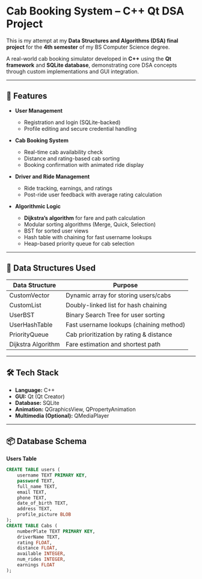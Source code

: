 # Cab Booking System – C++ Qt DSA Project

This is my attempt at my **Data Structures and Algorithms (DSA) final project** for the **4th semester** of my BS Computer Science degree.

A real-world cab booking simulator developed in **C++** using the **Qt framework** and **SQLite database**, demonstrating core DSA concepts through custom implementations and GUI integration.

---

## 🚀 Features

- **User Management**
  - Registration and login (SQLite-backed)
  - Profile editing and secure credential handling

- **Cab Booking System**
  - Real-time cab availability check
  - Distance and rating-based cab sorting
  - Booking confirmation with animated ride display

- **Driver and Ride Management**
  - Ride tracking, earnings, and ratings
  - Post-ride user feedback with average rating calculation

- **Algorithmic Logic**
  - **Dijkstra’s algorithm** for fare and path calculation
  - Modular sorting algorithms (Merge, Quick, Selection)
  - BST for sorted user views
  - Hash table with chaining for fast username lookups
  - Heap-based priority queue for cab selection

---

## 🧠 Data Structures Used

| Data Structure     | Purpose                                  |
|--------------------|-------------------------------------------|
| CustomVector       | Dynamic array for storing users/cabs      |
| CustomList         | Doubly-linked list for hash chaining      |
| UserBST            | Binary Search Tree for user sorting       |
| UserHashTable      | Fast username lookups (chaining method)   |
| PriorityQueue      | Cab prioritization by rating & distance   |
| Dijkstra Algorithm | Fare estimation and shortest path         |

---

## 🛠️ Tech Stack

- **Language:** C++
- **GUI:** Qt (Qt Creator)
- **Database:** SQLite
- **Animation:** QGraphicsView, QPropertyAnimation
- **Multimedia (Optional):** QMediaPlayer

---

## 📦 Database Schema

**Users Table**
```sql
CREATE TABLE users (
    username TEXT PRIMARY KEY,
    password TEXT,
    full_name TEXT,
    email TEXT,
    phone TEXT,
    date_of_birth TEXT,
    address TEXT,
    profile_picture BLOB
);
CREATE TABLE Cabs (
    numberPlate TEXT PRIMARY KEY,
    driverName TEXT,
    rating FLOAT,
    distance FLOAT,
    available INTEGER,
    num_rides INTEGER,
    earnings FLOAT
);

